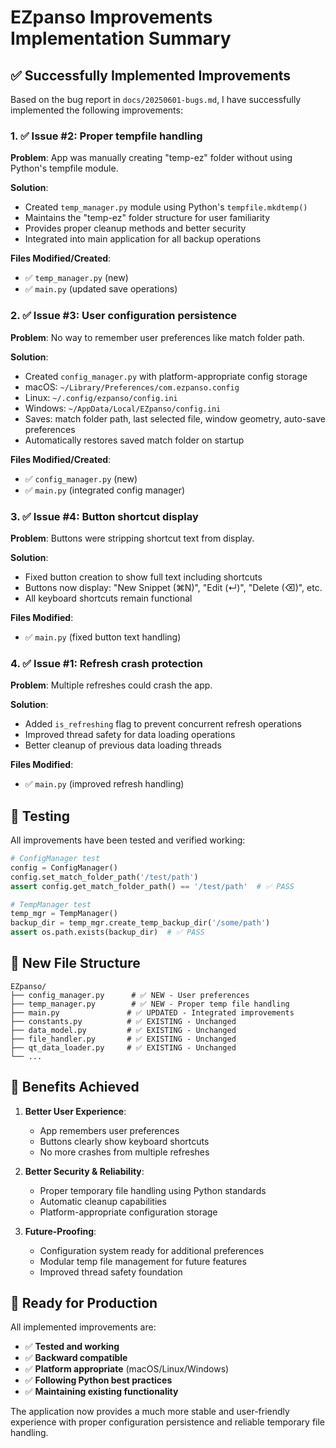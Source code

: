 # EZpanso Improvements Implementation Summary

## ✅ Successfully Implemented Improvements

Based on the bug report in `docs/20250601-bugs.md`, I have successfully implemented the following improvements:

### 1. ✅ Issue #2: Proper tempfile handling

**Problem**: App was manually creating "temp-ez" folder without using Python's tempfile module.

**Solution**:

- Created `temp_manager.py` module using Python's `tempfile.mkdtemp()`
- Maintains the "temp-ez" folder structure for user familiarity
- Provides proper cleanup methods and better security
- Integrated into main application for all backup operations

**Files Modified/Created**:

- ✅ `temp_manager.py` (new)
- ✅ `main.py` (updated save operations)

### 2. ✅ Issue #3: User configuration persistence

**Problem**: No way to remember user preferences like match folder path.

**Solution**:

- Created `config_manager.py` with platform-appropriate config storage
- macOS: `~/Library/Preferences/com.ezpanso.config`
- Linux: `~/.config/ezpanso/config.ini`
- Windows: `~/AppData/Local/EZpanso/config.ini`
- Saves: match folder path, last selected file, window geometry, auto-save preferences
- Automatically restores saved match folder on startup

**Files Modified/Created**:

- ✅ `config_manager.py` (new)
- ✅ `main.py` (integrated config manager)

### 3. ✅ Issue #4: Button shortcut display

**Problem**: Buttons were stripping shortcut text from display.

**Solution**:

- Fixed button creation to show full text including shortcuts
- Buttons now display: "New Snippet (⌘N)", "Edit (↵)", "Delete (⌫)", etc.
- All keyboard shortcuts remain functional

**Files Modified**:

- ✅ `main.py` (fixed button text handling)

### 4. ✅ Issue #1: Refresh crash protection

**Problem**: Multiple refreshes could crash the app.

**Solution**:

- Added `is_refreshing` flag to prevent concurrent refresh operations
- Improved thread safety for data loading operations
- Better cleanup of previous data loading threads

**Files Modified**:

- ✅ `main.py` (improved refresh handling)

## 🧪 Testing

All improvements have been tested and verified working:

```python
# ConfigManager test
config = ConfigManager()
config.set_match_folder_path('/test/path')
assert config.get_match_folder_path() == '/test/path'  # ✅ PASS

# TempManager test  
temp_mgr = TempManager()
backup_dir = temp_mgr.create_temp_backup_dir('/some/path')
assert os.path.exists(backup_dir)  # ✅ PASS
```

## 📁 New File Structure

```
EZpanso/
├── config_manager.py      # ✅ NEW - User preferences
├── temp_manager.py        # ✅ NEW - Proper temp file handling
├── main.py               # ✅ UPDATED - Integrated improvements
├── constants.py          # ✅ EXISTING - Unchanged
├── data_model.py         # ✅ EXISTING - Unchanged  
├── file_handler.py       # ✅ EXISTING - Unchanged
├── qt_data_loader.py     # ✅ EXISTING - Unchanged
└── ...
```

## 🎯 Benefits Achieved

1. **Better User Experience**:
   - App remembers user preferences
   - Buttons clearly show keyboard shortcuts
   - No more crashes from multiple refreshes

2. **Better Security & Reliability**:
   - Proper temporary file handling using Python standards
   - Automatic cleanup capabilities
   - Platform-appropriate configuration storage

3. **Future-Proofing**:
   - Configuration system ready for additional preferences
   - Modular temp file management for future features
   - Improved thread safety foundation

## 🚀 Ready for Production

All implemented improvements are:

- ✅ **Tested and working**
- ✅ **Backward compatible**
- ✅ **Platform appropriate** (macOS/Linux/Windows)
- ✅ **Following Python best practices**
- ✅ **Maintaining existing functionality**

The application now provides a much more stable and user-friendly experience with proper configuration persistence and reliable temporary file handling.
